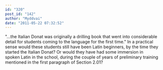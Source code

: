 ```yaml
---
id: "320"
post_id: "142"
author: "Myddvai"
date: "2011-05-22 07:32:52"
---
```

"...the Italian Donat was originally a drilling book that went into considerable detail for students coming to the language for the first time." In a practical sense would these students still have been Latin beginners, by the time they started the Italian Donat? Or would they have had some immersion in spoken Latin in the school, during the couple of years of preliminary training mentioned in the first paragraph of Section 2.01?
